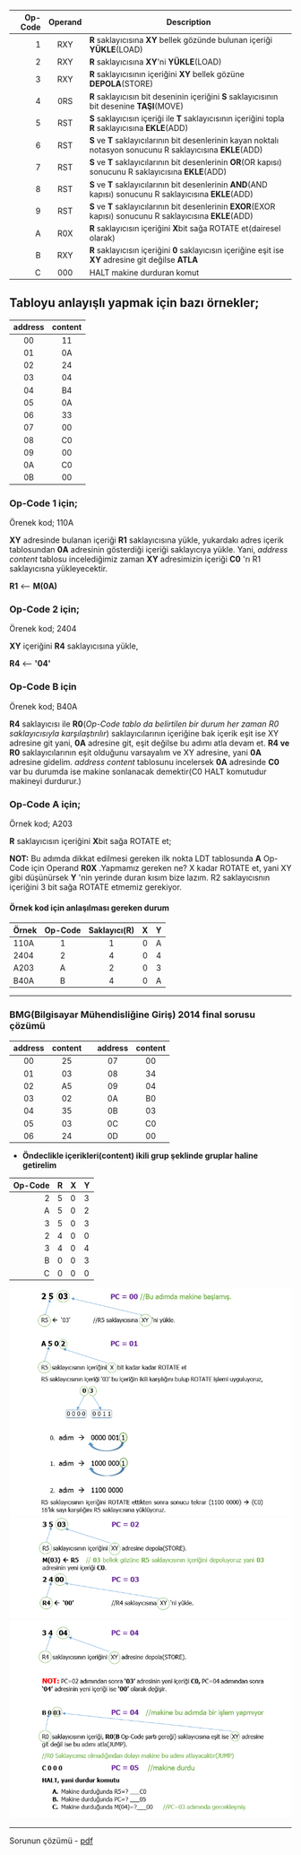 |Op-Code | Operand  |Description|
|----:|:----:|---------|
| 1| RXY| **R** saklayıcısına **XY** bellek gözünde bulunan içeriği **YÜKLE**(LOAD)|
| 2| RXY| **R** saklayıcısına **XY**'ni **YÜKLE**(LOAD)|
| 3| RXY| **R** saklayıcısının içeriğini **XY** bellek gözüne **DEPOLA**(STORE)|
| 4| 0RS| **R** saklayıcısın bit deseninin içeriğini **S** saklayıcısının bit desenine **TAŞI**(MOVE) |
| 5| RST| **S** saklayıcısın içeriği ile **T** saklayıcısının içeriğini topla **R** saklayıcısına **EKLE**(ADD)|
| 6| RST| **S** ve **T** saklayıcılarının bit desenlerinin kayan noktalı notasyon sonucunu R saklayıcısına  **EKLE**(ADD)|
| 7| RST| **S** ve **T** saklayıcılarının bit desenlerinin **OR**(OR kapısı) sonucunu R saklayıcısına  **EKLE**(ADD)|
| 8| RST| **S** ve **T** saklayıcılarının bit desenlerinin **AND**(AND kapısı) sonucunu R saklayıcısına  **EKLE**(ADD)|
| 9| RST| **S** ve **T** saklayıcılarının bit desenlerinin **EXOR**(EXOR kapısı) sonucunu R saklayıcısına  **EKLE**(ADD)|
| A| R0X| **R** saklayıcısın içeriğini **X**bit sağa ROTATE et(dairesel olarak)|
| B| RXY| **R** saklayıcısın içeriğini **0** saklayıcısın içeriğine eşit ise **XY** adresine git değilse **ATLA**|
| C| 000| HALT makine durduran komut|

## Tabloyu anlayışlı yapmak için bazı örnekler;

|address|content|
|:-----:|:-----:|
|00 	| 11	|
|01 	| 0A	|
|02 	| 24	|
|03 	| 04	|
|04 	| B4	|
|05 	| 0A	|
|06 	| 33	|
|07 	| 00	|
|08 	| C0	|
|09 	| 00	|
|0A 	| C0	|
|0B 	| 00	|

### Op-Code 1 için;

Örenek kod; 110A

**XY** adresinde bulanan içeriği **R1** saklayıcısına yükle, yukardakı adres içerik tablosundan **0A** adresinin gösterdiği içeriği saklayıcıya yükle. Yani, *address content* tablosu incelediğimiz zaman **XY** adresimizin içeriği **C0** 'rı R1 saklayıcısna yükleyecektir.

**R1** <-- **M(0A)**  

### Op-Code 2 için;

Örenek kod; 2404

**XY** içeriğini **R4** saklayıcısına yükle,

**R4** <-- **'04'**

### Op-Code B için

Örenek kod; B40A

**R4** saklayıcısı ile **R0**(*Op-Code tablo da belirtilen bir durum her zaman R0 saklayıcısıyla karşılaştırılır*) saklayıcılarının içeriğine bak içerik eşit ise XY adresine git yani, **0A** adresine git, eşit değilse bu adımı atla devam et. **R4 ve R0** saklayıcılarının eşit olduğunu varsayalım ve XY adresine, yani **0A** adresine gidelim. *address content* tablosunu incelersek **0A** adresinde **C0** var bu durumda ise makine sonlanacak demektir(C0 HALT komutudur makineyi durdurur.)

### Op-Code A için;

Örnek kod; A203

**R** saklayıcısın içeriğini **X**bit sağa ROTATE et;

**NOT:** Bu adımda dikkat edilmesi gereken ilk nokta LDT tablosunda **A** Op-Code için Operand **R0X** .Yapmamız gereken ne? X kadar ROTATE et, yani XY gibi düşünürsek **Y** 'nin yerinde duran kısım bize lazım. R2 saklayıcısnın içeriğini 3 bit sağa ROTATE etmemiz gerekiyor.

#### Örnek kod için anlaşılması gereken durum 

Örnek|Op-Code |Saklayıcı(R)|X|Y|
-----|:------:|:---:|:----:|:---:|
110A |1 	  |	1   |     0|	A|
2404 |2 	  |	4   |     0|	4|
A203 |A 	  |	2   |     0|	3|
B40A |B 	  |	4   |     0|	A|


---------
### BMG(Bilgisayar Mühendisliğine Giriş) 2014 final sorusu çözümü

|address|content|	|address|content|
|:-----:|:-----:|---|:-----:|:-----:|
|00 	| 25	|	|07 	| 00	|
|01 	| 03	|	|08 	| 34	|
|02 	| A5	|	|09 	| 04	|
|03 	| 02	|	|0A 	| B0	|
|04 	| 35	|	|0B 	| 03	|
|05 	| 03	|	|0C 	| C0	|
|06 	| 24	|	|0D 	| 00	|


* **Öndeclikle içerikleri(content) ikili grup şeklinde gruplar haline getirelim**

Op-Code | R | X | Y |
-------:|---|---|---|
  	  2 | 5 | 0 | 3 |
  	  A | 5 | 0 | 2 |
  	  3 | 5 | 0 | 3 |
  	  2 | 4 | 0 | 0 |
  	  3 | 4 | 0 | 4 |
  	  B | 0 | 0 | 3 |
  	  C | 0 | 0 | 0 |

![](https://github.com/PAU-Projects/BMG/blob/master/img/img1.png)
![](https://github.com/PAU-Projects/BMG/blob/master/img/img2.png)
![](https://github.com/PAU-Projects/BMG/blob/master/img/img3.png)

----
Sorunun çözümü - [pdf](https://github.com/PAU-Projects/BMG/raw/master/doc/tr/BilgisayarMuhendisligineGirisFinalSoru.pdf)